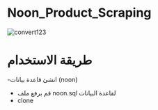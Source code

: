 # Noon_Product_Scraping
![convert123](https://user-images.githubusercontent.com/72046870/155861625-68d815e3-14b9-4e4a-8980-76316190581f.gif)

# طريقة الاستخدام
-انشئ قاعدة بيانات (noon)
- قم برفع ملف noon.sql لقاعدة البيانات
- clone
